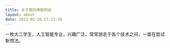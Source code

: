```yaml
---
title: 关于我的博客网站
layout: about
date: 2022-05-20 17:13:39
---
```


一枚大二学生，人工智能专业，兴趣广泛，常常游走于各个技术之间，一直在尝试新想法。
